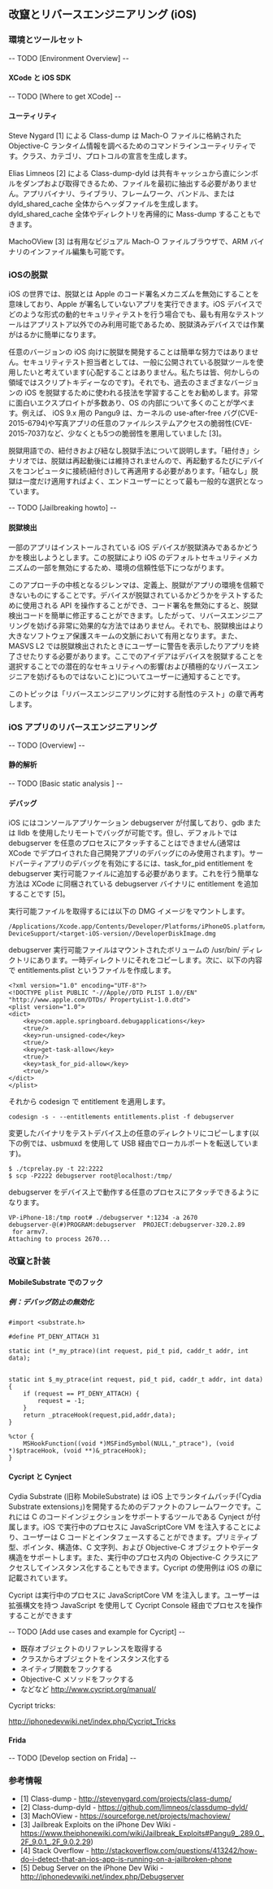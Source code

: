 ## 改竄とリバースエンジニアリング (iOS)

### 環境とツールセット

-- TODO [Environment Overview] --

#### XCode と iOS SDK

-- TODO [Where to get XCode] --

#### ユーティリティ

Steve Nygard [1] による Class-dump は Mach-O ファイルに格納された Objective-C ランタイム情報を調べるためのコマンドラインユーティリティです。クラス、カテゴリ、プロトコルの宣言を生成します。

Elias Limneos [2] による Class-dump-dyld は共有キャッシュから直にシンボルをダンプおよび取得できるため、ファイルを最初に抽出する必要がありません。アプリバイナリ、ライブラリ、フレームワーク、バンドル、または dyld_shared_cache 全体からヘッダファイルを生成します。dyld_shared_cache 全体やディレクトリを再帰的に Mass-dump することもできます。

MachoOView [3] は有用なビジュアル Mach-O ファイルブラウザで、ARM バイナリのインファイル編集も可能です。

### iOSの脱獄

iOS の世界では、脱獄とは Apple のコード署名メカニズムを無効にすることを意味しており、Apple が署名していないアプリを実行できます。iOS デバイスでどのような形式の動的セキュリティテストを行う場合でも、最も有用なテストツールはアプリストア以外でのみ利用可能であるため、脱獄済みデバイスでは作業がはるかに簡単になります。

任意のバージョンの iOS 向けに脱獄を開発することは簡単な努力ではありません。セキュリティテスト担当者としては、一般に公開されている脱獄ツールを使用したいと考えています(心配することはありません。私たちは皆、何かしらの領域ではスクリプトキディーなのです)。それでも、過去のさまざまなバージョンの iOS を脱獄するために使われる技法を学習することをお勧めします。非常に面白いエクスプロイトが多数あり、OS の内部について多くのことが学べます。例えば、 iOS 9.x 用の Pangu9 は、カーネルの use-after-free バグ(CVE-2015-6794)や写真アプリの任意のファイルシステムアクセスの脆弱性(CVE-2015-7037)など、少なくとも5つの脆弱性を悪用していました [3]。

脱獄用語での、紐付きおよび紐なし脱獄手法について説明します。「紐付き」シナリオでは、脱獄は再起動後には維持されませんので、再起動するたびにデバイスをコンピュータに接続(紐付き)して再適用する必要があります。「紐なし」脱獄は一度だけ適用すればよく、エンドユーザーにとって最も一般的な選択となっています。

-- TODO [Jailbreaking howto] --

#### 脱獄検出

一部のアプリはインストールされている iOS デバイスが脱獄済みであるかどうかを検出しようとします。この脱獄により iOS のデフォルトセキュリティメカニズムの一部を無効にするため、環境の信頼性低下につながります。

このアプローチの中核となるジレンマは、定義上、脱獄がアプリの環境を信頼できないものにすることです。デバイスが脱獄されているかどうかをテストするために使用される API を操作することができ、コード署名を無効にすると、脱獄検出コードを簡単に修正することができます。したがって、リバースエンジニアリングを妨げる非常に効果的な方法ではありません。それでも、脱獄検出はより大きなソフトウェア保護スキームの文脈において有用となります。また、MASVS L2 では脱獄検出されたときにユーザーに警告を表示したりアプリを終了させたりする必要があります。ここでのアイデアはデバイスを脱獄することを選択することでの潜在的なセキュリティへの影響(および積極的なリバースエンジニアを妨げるものではないこと)についてユーザーに通知することです。

このトピックは「リバースエンジニアリングに対する耐性のテスト」の章で再考します。

### iOS アプリのリバースエンジニアリング

-- TODO [Overview] --

#### 静的解析

-- TODO [Basic static analysis ] --

#### デバッグ

iOS にはコンソールアプリケーション debugserver が付属しており、gdb または lldb を使用したリモートでバッグが可能です。但し、デフォルトでは debugserver を任意のプロセスにアタッチすることはできません(通常は XCode でデプロイされた自己開発アプリのデバッグにのみ使用されます)。サードパーティアプリのデバッグを有効にするには、task_for_pid entitlement を debugserver 実行可能ファイルに追加する必要があります。これを行う簡単な方法は XCode に同梱されている debugserver バイナリに entitlement を追加することです [5]。

実行可能ファイルを取得するには以下の DMG イメージをマウントします。

~~~
/Applications/Xcode.app/Contents/Developer/Platforms/iPhoneOS.platform/ DeviceSupport/<target-iOS-version//DeveloperDiskImage.dmg
~~~

debugserver 実行可能ファイルはマウントされたボリュームの /usr/bin/ ディレクトリにあります。一時ディレクトリにそれをコピーします。次に、以下の内容で entitlements.plist というファイルを作成します。

~~~
<?xml version="1.0" encoding="UTF-8"?>
<!DOCTYPE plist PUBLIC "-//Apple//DTD PLIST 1.0//EN" "http://www.apple.com/DTDs/ PropertyList-1.0.dtd">
<plist version="1.0">
<dict>
	<key>com.apple.springboard.debugapplications</key>
	<true/>
	<key>run-unsigned-code</key>
	<true/>
	<key>get-task-allow</key>
	<true/>
	<key>task_for_pid-allow</key>
	<true/>
</dict>
</plist>
~~~

それから codesign で entitlement を適用します。

~~~
codesign -s - --entitlements entitlements.plist -f debugserver
~~~

変更したバイナリをテストデバイス上の任意のディレクトリにコピーします(以下の例では、usbmuxd を使用して USB 経由でローカルポートを転送しています)。

~~~
$ ./tcprelay.py -t 22:2222
$ scp -P2222 debugserver root@localhost:/tmp/
~~~

debugserver をデバイス上で動作する任意のプロセスにアタッチできるようになります。

~~~
VP-iPhone-18:/tmp root# ./debugserver *:1234 -a 2670
debugserver-@(#)PROGRAM:debugserver  PROJECT:debugserver-320.2.89
 for armv7.
Attaching to process 2670...
~~~

### 改竄と計装

#### MobileSubstrate でのフック

##### 例：デバッグ防止の無効化

~~~
#import <substrate.h>

#define PT_DENY_ATTACH 31

static int (*_my_ptrace)(int request, pid_t pid, caddr_t addr, int data);


static int $_my_ptrace(int request, pid_t pid, caddr_t addr, int data) {
	if (request == PT_DENY_ATTACH) {
		request = -1;
	}
	return _ptraceHook(request,pid,addr,data);
}

%ctor {
	MSHookFunction((void *)MSFindSymbol(NULL,"_ptrace"), (void *)$ptraceHook, (void **)&_ptraceHook);
}
~~~

#### Cycript と Cynject

Cydia Substrate (旧称 MobileSubstrate) は iOS 上でランタイムパッチ(「Cydia Substrate extensions」)を開発するためのデファクトのフレームワークです。これには C のコードインジェクションをサポートするツールである Cynject が付属します。iOS で実行中のプロセスに JavaScriptCore VM を注入することにより、ユーザーは C コードとインタフェースすることができます。プリミティブ型、ポインタ、構造体、C 文字列、および Objective-C オブジェクトやデータ構造をサポートします。また、実行中のプロセス内の Objective-C クラスにアクセスしてインスタンス化することもできます。Cycript の使用例は iOS の章に記載されています。

Cycript は実行中のプロセスに JavaScriptCore VM を注入します。ユーザーは拡張構文を持つ JavaScript を使用して Cycript Console 経由でプロセスを操作することができます

-- TODO [Add use cases and example for Cycript] --

- 既存オブジェクトのリファレンスを取得する
- クラスからオブジェクトをインスタンス化する
- ネイティブ関数をフックする
- Objective-C メソッドをフックする
- などなど
http://www.cycript.org/manual/

Cycript tricks:

http://iphonedevwiki.net/index.php/Cycript_Tricks

#### Frida

-- TODO [Develop section on Frida] --


### 参考情報

- [1] Class-dump - http://stevenygard.com/projects/class-dump/
- [2] Class-dump-dyld - https://github.com/limneos/classdump-dyld/
- [3] MachOView - https://sourceforge.net/projects/machoview/
- [3] Jailbreak Exploits on the iPhone Dev Wiki - https://www.theiphonewiki.com/wiki/Jailbreak_Exploits#Pangu9_.289.0_.2F_9.0.1_.2F_9.0.2.29)
- [4] Stack Overflow - http://stackoverflow.com/questions/413242/how-do-i-detect-that-an-ios-app-is-running-on-a-jailbroken-phone
- [5] Debug Server on the iPhone Dev Wiki - http://iphonedevwiki.net/index.php/Debugserver
